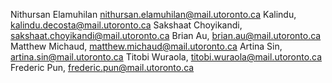 Nithursan Elamuhilan nithursan.elamuhilan@mail.utoronto.ca
Kalindu, kalindu.decosta@mail.utoronto.ca
Sakshaat Choyikandi, sakshaat.choyikandi@mail.utoronto.ca
Brian Au, brian.au@mail.utoronto.ca
Matthew Michaud, matthew.michaud@mail.utoronto.ca
Artina Sin, artina.sin@mail.utoronto.ca
Titobi Wuraola, titobi.wuraola@mail.utoronto.ca
Frederic Pun, frederic.pun@mail.utoronto.ca

